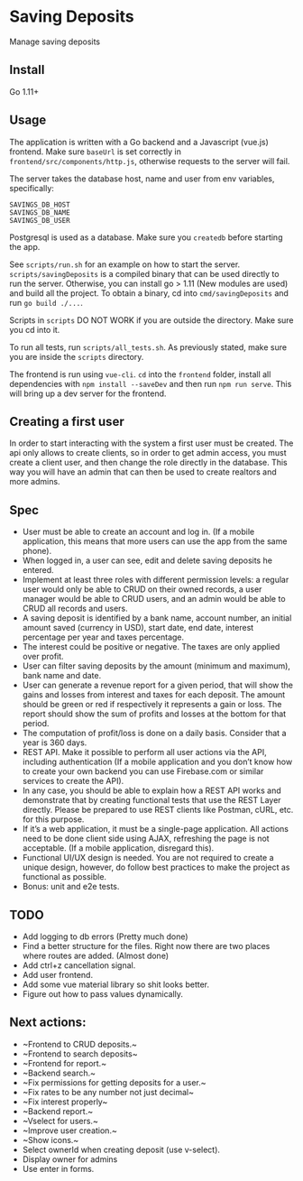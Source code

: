 # Saving Deposits

Manage saving deposits

## Install

Go 1.11+

## Usage

The application is written with a Go backend and a Javascript (vue.js) frontend.
Make sure `baseUrl` is set correctly in `frontend/src/components/http.js`, otherwise
requests to the server will fail.

The server takes the database host, name and user from env variables, specifically:

```
SAVINGS_DB_HOST
SAVINGS_DB_NAME
SAVINGS_DB_USER
```

Postgresql is used as a database. Make sure you `createdb` before starting the app.

See `scripts/run.sh` for an example on how to start the server. `scripts/savingDeposits`
is a compiled binary that can be used directly to run the server. Otherwise, you can install
go > 1.11 (New modules are used) and build all the project. To obtain a binary, cd into
`cmd/savingDeposits` and run `go build ./...`.

Scripts in `scripts` DO NOT WORK if you are outside the directory. Make sure you cd into
it.

To run all tests, run `scripts/all_tests.sh`. As previously stated, make sure you
are inside the `scripts` directory.

The frontend is run using `vue-cli`. `cd` into the `frontend` folder, install all dependencies
with `npm install --saveDev` and then run `npm run serve`. This will bring up a dev server
for the frontend.


## Creating a first user

In order to start interacting with the system a first user must be created. The api only allows
to create clients, so in order to get admin access, you must create a client user, and then
change the role directly in the database. This way you will have an admin that can then
be used to create realtors and more admins.

## Spec

- User must be able to create an account and log in. (If a mobile application, this means that more
users can use the app from the same phone).
- When logged in, a user can see, edit and delete saving deposits he entered.
- Implement at least three roles with different permission levels: a regular user would only be able
to CRUD on their owned records, a user manager would be able to CRUD users, and an admin would be
able to CRUD all records and users.
- A saving deposit is identified by a bank name, account number, an initial amount saved (currency in USD),
start date, end date, interest percentage per year and taxes percentage.
- The interest could be positive or negative. The taxes are only applied over profit.
- User can filter saving deposits by the amount (minimum and maximum), bank name and date.
- User can generate a revenue report for a given period, that will show the gains and losses
from interest and taxes for each deposit. The amount should be green or red if respectively
it represents a gain or loss. The report should show the sum of profits and losses at the bottom
for that period. 
- The computation of profit/loss is done on a daily basis. Consider that a year is 360 days. 
- REST API. Make it possible to perform all user actions via the API, including authentication
(If a mobile application and you don’t know how to create your own backend you can use Firebase.com
or similar services to create the API).
- In any case, you should be able to explain how a REST API works and demonstrate that by creating
functional tests that use the REST Layer directly. Please be prepared to use REST clients like
Postman, cURL, etc. for this purpose.
- If it’s a web application, it must be a single-page application. All actions need to be done client
side using AJAX, refreshing the page is not acceptable. (If a mobile application, disregard this).
- Functional UI/UX design is needed. You are not required to create a unique design, however, do
follow best practices to make the project as functional as possible.
- Bonus: unit and e2e tests.

## TODO

- Add logging to db errors (Pretty much done)
- Find a better structure for the files. Right now there are two
places where routes are added. (Almost done)
- Add ctrl+z cancellation signal.
- Add user frontend.
- Add some vue material library so shit looks better.
- Figure out how to pass values dynamically.

## Next actions:

- ~Frontend to CRUD deposits.~
- ~Frontend to search deposits~
- ~Frontend for report.~
- ~Backend search.~
- ~Fix permissions for getting deposits for a user.~
- ~Fix rates to be any number not just decimal~
- ~Fix interest properly~
- ~Backend report.~
- ~Vselect for users.~
- ~Improve user creation.~
- ~Show icons.~
- Select ownerId when creating deposit (use v-select).
- Display owner for admins
- Use enter in forms.
